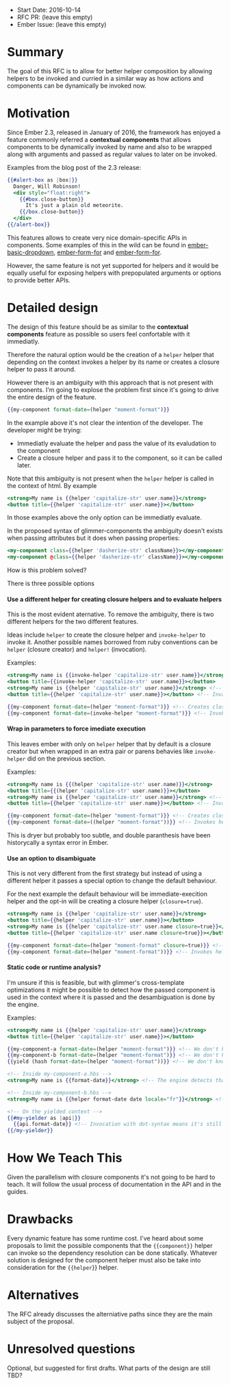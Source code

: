 - Start Date: 2016-10-14
- RFC PR: (leave this empty)
- Ember Issue: (leave this empty)

# Summary

The goal of this RFC is to allow for better helper composition by allowing helpers
to be invoked and curried in a similar way as how actions and components can be dynamically
be invoked now.

# Motivation

Since Ember 2.3, released in January of 2016, the framework has enjoyed a feature commonly
referred a **contextual components** that allows components to be dynamically invoked by name
and also to be wrapped along with arguments and passed as regular values to later on be invoked.

Examples from the blog post of the 2.3 release:

```hbs
{{#alert-box as |box|}}
  Danger, Will Robinson!
  <div style="float:right">
    {{#box.close-button}}
      It's just a plain old meteorite.
    {{/box.close-button}}
  </div>
{{/alert-box}}
```

This features allows to create very nice domain-specific APIs in components. Some examples
of this in the wild can be found in [ember-basic-dropdown](https://github.com/cibernox/ember-basic-dropdown),
[ember-form-for](https://github.com/martndemus/ember-form-for) and [ember-form-for](https://github.com/cibernox/ember-power-calendar).

However, the same feature is not yet supported for helpers and it would be equally useful for
exposing helpers with prepopulated arguments or options to provide better APIs.


# Detailed design

The design of this feature should be as similar to the **contextual components** feature as
possible so users feel confortable with it immediatly.

Therefore the natural option would be the creation of a `helper` helper that depending on the context
invokes a helper by its name or creates a closure helper to pass it around.

However there is an ambiguity with this approach that is not present with components. I'm going to explose
the problem first since it's going to drive the entire design of the feature.

```hbs
{{my-component format-date=(helper "moment-format")}}
```

In the example above it's not clear the intention of the developer. The developer might be
trying:

- Immediatly evaluate the helper and pass the value of its evaludation to the component
- Create a closure helper and pass it to the component, so it can be called later.

Note that this ambiguity is not present when the `helper` helper is called in the
context of html. By example

```hbs
<strong>My name is {{helper 'capitalize-str' user.name}}</strong>
<button title={{helper 'capitalize-str' user.name}}></button>
```

In those examples above the only option can be immediatly evaluate.

In the proposed syntax of glimmer-components the ambiguity doesn't exists when passing attributes
but it does when passing properties:

```hbs
<my-component class={{helper 'dasherize-str' className}}></my-component> <!-- Immediate evaluation -->
<my-component @class={{helper 'dasherize-str' className}}></my-component> <!-- Unclear. Can be evaluation or closure components-->
```

How is this problem solved?

There is three possible options

#### Use a different helper for creating closure helpers and to evaluate helpers

This is the most evident aternative. To remove the ambiguity, there is two different helpers for the two different
features.

Ideas include `helper` to create the closure helper and `invoke-helper` to invoke it.
Another possible names borrowed from ruby conventions can be `helper` (closure creator) and `helper!` (invocation).


Examples:

```hbs
<strong>My name is {{invoke-helper 'capitalize-str' user.name}}</strong>
<button title={{invoke-helper 'capitalize-str' user.name}}></button>
<strong>My name is {{helper 'capitalize-str' user.name}}</strong> <!-- Invalid invocation -->
<button title={{helper 'capitalize-str' user.name}}></button> <!-- Invalid invocation -->

{{my-component format-date=(helper "moment-format")}} <!-- Creates closure helper -->
{{my-component format-date=(invoke-helper "moment-format")}} <!-- Invokes helper -->
```

#### Wrap in parameters to force imediate execution

This leaves ember with only on `helper` helper that by default is a closure creator but when wrapped in an extra pair or parens
behavies like `invoke-helper` did on the previous section.

Examples:

```hbs
<strong>My name is {{(helper 'capitalize-str' user.name)}}</strong>
<button title={{(helper 'capitalize-str' user.name)}}></button>
<strong>My name is {{helper 'capitalize-str' user.name}}</strong> <!-- Invalid invocation -->
<button title={{helper 'capitalize-str' user.name}}></button> <!-- Invalid invocation -->

{{my-component format-date=(helper "moment-format")}} <!-- Creates closure helper -->
{{my-component format-date=((helper "moment-format"))}} <!-- Invokes helper -->
```

This is dryer but probably too subtle, and double paranthesis have been historycally a syntax error in Ember.

#### Use an option to disambiguate

This is not very different from the first strategy but instead of using a different helper it passes a special option
to change the default behaviour.

For the next example the default behaviour will be immediate-execition helper and the opt-in will be creating a closure
helper (`closure=true`).


```hbs
<strong>My name is {{helper 'capitalize-str' user.name}}</strong>
<button title={{helper 'capitalize-str' user.name}}></button>
<strong>My name is {{helper 'capitalize-str' user.name closure=true}}</strong> <!-- Invalid invocation -->
<button title={{helper 'capitalize-str' user.name closure=true}}></button> <!-- Invalid invocation -->

{{my-component format-date=(helper "moment-format" closure=true)}} <!-- Creates closure helper -->
{{my-component format-date=(helper "moment-format"))}} <!-- Invokes helper -->
```

#### Static code or runtime analysis?

I'm unsure if this is feasible, but with glimmer's cross-template optimizations it might be possible to
detect how the passed component is used in the context where it is passed and the desambiguation is done
by the engine.

Examples:

```hbs
<strong>My name is {{helper 'capitalize-str' user.name}}</strong>
<button title={{helper 'capitalize-str' user.name}}></button>

{{my-component-a format-date=(helper "moment-format")}} <!-- We don't know yet -->
{{my-component-b format-date=(helper "moment-format")}} <!-- We don't know yet -->
{{yield (hash format-date=(helper "moment-format"))}} <!-- We don't know yet -->

<!-- Inside my-component-a.hbs -->
<strong>My name is {{format-date}}</strong> <!-- The engine detects that is used in html-context and therefore it is considered an evaluation -->

<!-- Inside my-component-b.hbs -->
<strong>My name is {{helper format-date date locale="fr"}}</strong> <!-- The engine detects that is used as a closure helper-->

<!-- On the yielded context -->
{{#my-yielder as |api|}}
  {{api.format-date}} <!-- Invocation with dot-syntax means it's still ambiguous??-->
{{/my-yielder}}
```

# How We Teach This

Given the parallelism with closure components it's not going to be hard to teach. It will follow the usual
process of documentation in the API and in the guides.

# Drawbacks

Every dynamic feature has some runtime cost. I've heard about some proposals to limit the possible
components that the `{{component}}` helper can invoke so the dependency resolution can be done statically.
Whatever solution is designed for the component helper must also be take into consideration for the `{{helper`}} helper.

# Alternatives

The RFC already discusses the alterniative paths since they are the main subject of the proposal.

# Unresolved questions

Optional, but suggested for first drafts. What parts of the design are still
TBD?